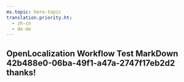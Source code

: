 ```yaml
---
ms.topic: hero-topic
translation.priority.ht: 
  - zh-cn
  - de-de
---
```

## OpenLocalization Workflow Test MarkDown 42b488e0-06ba-49f1-a47a-2747f17eb2d2 thanks!
